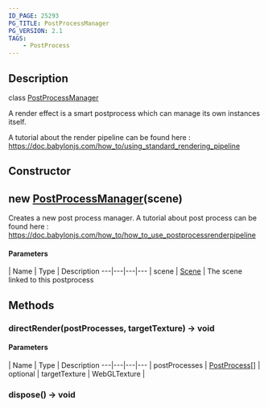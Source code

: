```yaml
---
ID_PAGE: 25293
PG_TITLE: PostProcessManager
PG_VERSION: 2.1
TAGS:
    - PostProcess
---
```

## Description

class [PostProcessManager](/classes/2.5/PostProcessManager)

A render effect is a smart postprocess which can manage its own instances itself.

A tutorial about the render pipeline can be found here : https://doc.babylonjs.com/how_to/using_standard_rendering_pipeline

## Constructor

## new [PostProcessManager](/classes/2.5/PostProcessManager)(scene)

Creates a new post process manager.
A tutorial about post process can be found here : https://doc.babylonjs.com/how_to/how_to_use_postprocessrenderpipeline

#### Parameters
 | Name | Type | Description
---|---|---|---
 | scene | [Scene](/classes/2.5/Scene) |     The scene linked to this postprocess

## Methods

### directRender(postProcesses, targetTexture) &rarr; void



#### Parameters
 | Name | Type | Description
---|---|---|---
 | postProcesses | [PostProcess](/classes/2.5/PostProcess)[] |     
optional | targetTexture | WebGLTexture |     
### dispose() &rarr; void


